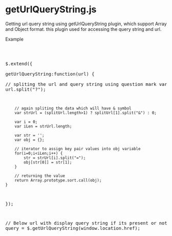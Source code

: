 getUrlQueryString.js
========================================================

Getting url query string using getUrlQueryString plugin, which support Array and Object format.
this plugin used for accessing the query string and url.



Example
<pre>
<script src="//code.jquery.com/jquery-1.11.0.min.js"></script>
$.extend({	
	getUrlQueryString:function(url) {	
		// spliting the url and query string using question mark
		var splitUrl = url.split("?"); 
		
		// again spliting the data which will have & symbol
		var strUrl = (splitUrl.length>1) ? splitUrl[1].split("&") : 0;
		
		var i = 0;
		var iLen = strUrl.length;
		
		var str = '';
		var obj = {};

		// iterator to assign key pair values into obj variable
		for(i=0;i<iLen;i++) {
			str = strUrl[i].split("=");
			obj[str[0]] = str[1];
		}

		// returning the value
		return Array.prototype.sort.call(obj);
	}
});

// Below url with display query string if its present or not
var query = $.getUrlQueryString(window.location.href);
</pre>
